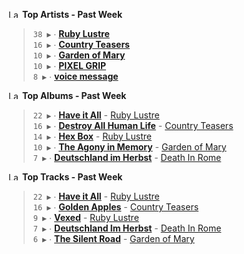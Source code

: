 <!--START_LASTFM_ARTISTS:{"period": "7day", "rows": 5}-->
<a href="https://last.fm" target="_blank"><img src="https://user-images.githubusercontent.com/17434202/215290617-e793598d-d7c9-428f-9975-156db1ba89cc.svg" alt="Last.fm Logo" width="18" height="13"/></a> **Top Artists - Past Week**

> `38 ▶️` ∙ **[Ruby Lustre](https://www.last.fm/music/Ruby+Lustre)**<br/>
> `16 ▶️` ∙ **[Country Teasers](https://www.last.fm/music/Country+Teasers)**<br/>
> `10 ▶️` ∙ **[Garden of Mary](https://www.last.fm/music/Garden+of+Mary)**<br/>
> `10 ▶️` ∙ **[PIXEL GRIP](https://www.last.fm/music/PIXEL+GRIP)**<br/>
> `8 ▶️` ∙ **[voice message](https://www.last.fm/music/voice+message)**<br/>
<!--END_LASTFM_ARTISTS-->

<!--START_LASTFM_ALBUMS:{"period": "7day", "rows": 5}-->
<a href="https://last.fm" target="_blank"><img src="https://user-images.githubusercontent.com/17434202/215290617-e793598d-d7c9-428f-9975-156db1ba89cc.svg" alt="Last.fm Logo" width="18" height="13"/></a> **Top Albums - Past Week**

> `22 ▶️` ∙ **[Have it All](https://www.last.fm/music/Ruby+Lustre/Have+it+All)** - [Ruby Lustre](https://www.last.fm/music/Ruby+Lustre)<br/>
> `16 ▶️` ∙ **[Destroy All Human Life](https://www.last.fm/music/Country+Teasers/Destroy+All+Human+Life)** - [Country Teasers](https://www.last.fm/music/Country+Teasers)<br/>
> `14 ▶️` ∙ **[Hex Box](https://www.last.fm/music/Ruby+Lustre/Hex+Box)** - [Ruby Lustre](https://www.last.fm/music/Ruby+Lustre)<br/>
> `10 ▶️` ∙ **[The Agony in Memory](https://www.last.fm/music/Garden+of+Mary/The+Agony+in+Memory)** - [Garden of Mary](https://www.last.fm/music/Garden+of+Mary)<br/>
> `7 ▶️` ∙ **[Deutschland im Herbst](https://www.last.fm/music/Death+In+Rome/Deutschland+im+Herbst)** - [Death In Rome](https://www.last.fm/music/Death+In+Rome)<br/>
<!--END_LASTFM_ALBUMS-->

<!--START_LASTFM_TRACKS:{"period": "7day", "rows": 5}-->
<a href="https://last.fm" target="_blank"><img src="https://user-images.githubusercontent.com/17434202/215290617-e793598d-d7c9-428f-9975-156db1ba89cc.svg" alt="Last.fm Logo" width="18" height="13"/></a> **Top Tracks - Past Week**

> `22 ▶️` ∙ **[Have it All](https://www.last.fm/music/Ruby+Lustre/_/Have+it+All)** - [Ruby Lustre](https://www.last.fm/music/Ruby+Lustre)<br/>
> `16 ▶️` ∙ **[Golden Apples](https://www.last.fm/music/Country+Teasers/_/Golden+Apples)** - [Country Teasers](https://www.last.fm/music/Country+Teasers)<br/>
> `9 ▶️` ∙ **[Vexed](https://www.last.fm/music/Ruby+Lustre/_/Vexed)** - [Ruby Lustre](https://www.last.fm/music/Ruby+Lustre)<br/>
> `7 ▶️` ∙ **[Deutschland Im Herbst](https://www.last.fm/music/Death+In+Rome/_/Deutschland+Im+Herbst)** - [Death In Rome](https://www.last.fm/music/Death+In+Rome)<br/>
> `6 ▶️` ∙ **[The Silent Road](https://www.last.fm/music/Garden+of+Mary/_/The+Silent+Road)** - [Garden of Mary](https://www.last.fm/music/Garden+of+Mary)<br/>
<!--END_LASTFM_TRACKS-->